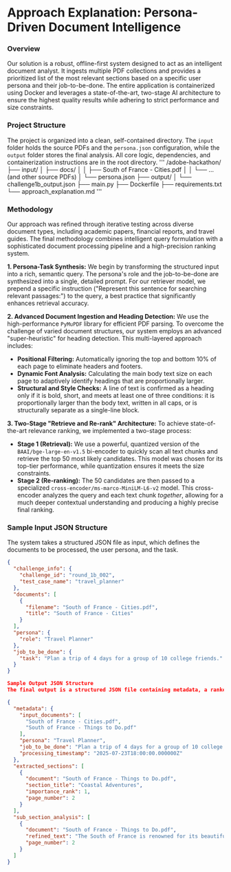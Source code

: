 # Approach Explanation: Persona-Driven Document Intelligence

### Overview
Our solution is a robust, offline-first system designed to act as an intelligent document analyst. It ingests multiple PDF collections and provides a prioritized list of the most relevant sections based on a specific user persona and their job-to-be-done. The entire application is containerized using Docker and leverages a state-of-the-art, two-stage AI architecture to ensure the highest quality results while adhering to strict performance and size constraints.

### Project Structure
The project is organized into a clean, self-contained directory. The `input` folder holds the source PDFs and the `persona.json` configuration, while the `output` folder stores the final analysis. All core logic, dependencies, and containerization instructions are in the root directory.
'''
/adobe-hackathon/
├── input/
│   ├── docs/
│   │   ├── South of France - Cities.pdf
│   │   └── ... (and other source PDFs)
│   └── persona.json
├── output/
│   └── challenge1b_output.json
├── main.py
├── Dockerfile
├── requirements.txt
└── approach_explanation.md
'''

### Methodology

Our approach was refined through iterative testing across diverse document types, including academic papers, financial reports, and travel guides. The final methodology combines intelligent query formulation with a sophisticated document processing pipeline and a high-precision ranking system.

**1. Persona-Task Synthesis:**
We begin by transforming the structured input into a rich, semantic query. The persona's role and the job-to-be-done are synthesized into a single, detailed prompt. For our retriever model, we prepend a specific instruction ("Represent this sentence for searching relevant passages:") to the query, a best practice that significantly enhances retrieval accuracy.

**2. Advanced Document Ingestion and Heading Detection:**
We use the high-performance `PyMuPDF` library for efficient PDF parsing. To overcome the challenge of varied document structures, our system employs an advanced "super-heuristic" for heading detection. This multi-layered approach includes:
* **Positional Filtering:** Automatically ignoring the top and bottom 10% of each page to eliminate headers and footers.
* **Dynamic Font Analysis:** Calculating the main body text size on each page to adaptively identify headings that are proportionally larger.
* **Structural and Style Checks:** A line of text is confirmed as a heading only if it is bold, short, and meets at least one of three conditions: it is proportionally larger than the body text, written in all caps, or is structurally separate as a single-line block.

**3. Two-Stage "Retrieve and Re-rank" Architecture:**
To achieve state-of-the-art relevance ranking, we implemented a two-stage process:
* **Stage 1 (Retrieval):** We use a powerful, quantized version of the `BAAI/bge-large-en-v1.5` bi-encoder to quickly scan all text chunks and retrieve the top 50 most likely candidates. This model was chosen for its top-tier performance, while quantization ensures it meets the size constraints.
* **Stage 2 (Re-ranking):** The 50 candidates are then passed to a specialized `cross-encoder/ms-marco-MiniLM-L6-v2` model. This cross-encoder analyzes the query and each text chunk *together*, allowing for a much deeper contextual understanding and producing a highly precise final ranking.

### Sample Input JSON Structure
The system takes a structured JSON file as input, which defines the documents to be processed, the user persona, and the task.
```json
{
  "challenge_info": {
    "challenge_id": "round_1b_002",
    "test_case_name": "travel_planner"
  },
  "documents": [
    {
      "filename": "South of France - Cities.pdf",
      "title": "South of France - Cities"
    }
  ],
  "persona": {
    "role": "Travel Planner"
  },
  "job_to_be_done": {
    "task": "Plan a trip of 4 days for a group of 10 college friends."
  }
}

Sample Output JSON Structure
The final output is a structured JSON file containing metadata, a ranked list of the most relevant sections, and the detailed text of those sections. The rank is a clean integer, and the sub-section analysis provides the core text.

{
  "metadata": {
    "input_documents": [
      "South of France - Cities.pdf",
      "South of France - Things to Do.pdf"
    ],
    "persona": "Travel Planner",
    "job_to_be_done": "Plan a trip of 4 days for a group of 10 college friends.",
    "processing_timestamp": "2025-07-23T18:00:00.000000Z"
  },
  "extracted_sections": [
    {
      "document": "South of France - Things to Do.pdf",
      "section_title": "Coastal Adventures",
      "importance_rank": 1,
      "page_number": 2
    }
  ],
  "sub_section_analysis": [
    {
      "document": "South of France - Things to Do.pdf",
      "refined_text": "The South of France is renowned for its beautiful coastline along the Mediterranean Sea. Here are some activities to enjoy by the sea...",
      "page_number": 2
    }
  ]
}
